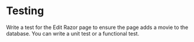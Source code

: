 # Testing

Write a test for the Edit Razor page to ensure the page adds a movie to the database. You can write a unit test or a functional test. 